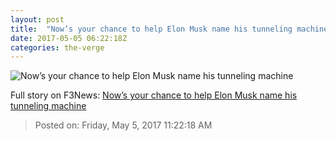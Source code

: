 ```yaml
---
layout: post
title:  "Now’s your chance to help Elon Musk name his tunneling machine"
date: 2017-05-05 06:22:18Z
categories: the-verge
---
```


![Now’s your chance to help Elon Musk name his tunneling machine](https://cdn0.vox-cdn.com/thumbor/TC8A6CURVljRpuUx3bPZE863BSk=/0x156:3000x1844/1600x900/cdn0.vox-cdn.com/uploads/chorus_image/image/54634875/490597796.0.jpg)




Full story on F3News: [Now’s your chance to help Elon Musk name his tunneling machine](http://www.f3nws.com/n/StTbHE)

> Posted on: Friday, May 5, 2017 11:22:18 AM
